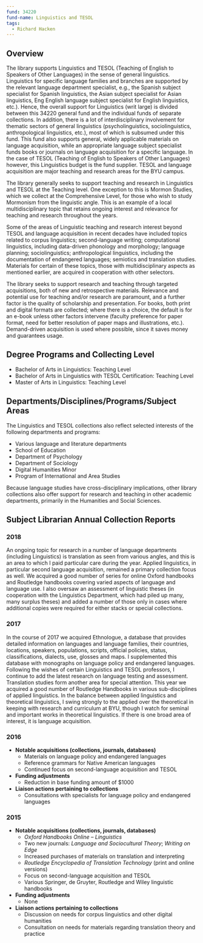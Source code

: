 ```yaml
---
fund: 34220
fund-name: Linguistics and TESOL
tags:
  - Richard Hacken
---
```


## Overview

The library supports Linguistics and TESOL (Teaching of English to Speakers of Other Languages) in the sense of general linguistics. Linguistics for specific language families and branches are supported by the relevant language department specialist, e.g., the Spanish subject specialist for Spanish linguistics, the Asian subject specialist for Asian linguistics, Eng English language subject specialist for English linguistics, etc.). Hence, the overall support for Linguistics (writ large) is divided between this 34220 general fund and the individual funds of separate collections. In addition, there is a lot of interdisciplinary involvement for thematic sectors of general linguistics (psycholinguistics, sociolinguistics, anthropological linguistics, etc.), most of which is subsumed under this fund. This fund also supports general, widely applicable materials on language acquisition, while an appropriate language subject specialist funds books or journals on language acquisition for a specific language. In the case of TESOL (Teaching of English to Speakers of Other Languages) however, this Linguistics budget is the fund supplier. TESOL and language acquisition are major teaching and research areas for the BYU campus.

The library generally seeks to support teaching and research in Linguistics and TESOL at the Teaching level. One exception to this is Mormon Studies, which we collect at the Comprehensive Level, for those who wish to study Mormonism from the linguistic angle. This is an example of a local multidisciplinary topic that retains ongoing interest and relevance for teaching and research throughout the years.

Some of the areas of Linguistic teaching and research interest beyond TESOL and language acquisition in recent decades have included topics related to corpus linguistics; second-language writing; computational linguistics, including data-driven phonology and morphology; language planning; sociolinguistics; anthropological linguistics, including the documentation of endangered languages; semiotics and translation studies. Materials for certain of these topics, those with multidisciplinary aspects as mentioned earlier, are acquired in cooperation with other selectors.

The library seeks to support research and teaching through targeted acquisitions, both of new and retrospective materials. Relevance and potential use for teaching and/<wbr>or research are paramount, and a further factor is the quality of scholarship and presentation. For books, both print and digital formats are collected; where there is a choice, the default is for an e-book unless other factors intervene (faculty preference for paper format, need for better resolution of paper maps and illustrations, etc.). Demand-driven acquisition is used where possible, since it saves money and guarantees usage.

## Degree Programs and Collecting Level

- Bachelor of Arts in Linguistics: Teaching Level
- Bachelor of Arts in Linguistics with TESOL Certification: Teaching Level
- Master of Arts in Linguistics: Teaching Level

## Departments/<wbr>Disciplines/<wbr>Programs/<wbr>Subject Areas

The Linguistics and TESOL collections also reflect selected interests of the following departments and programs:

- Various language and literature departments
- School of Education
- Department of Psychology
- Department of Sociology
- Digital Humanities Minor
- Program of International and Area Studies

Because language studies have cross-disciplinary implications, other library collections also offer support for research and teaching in other academic departments, primarily in the Humanities and Social Sciences.

## Subject Librarian Annual Collection Reports

### 2018
An ongoing topic for research in a number of language departments (including Linguistics)  is translation as seen from various angles, and this is an area to which I paid particular care during the year. Applied linguistics, in particular second language acquisition, remained a primary collection focus as well. We acquired a good number of series for online Oxford handbooks and Routledge handbooks covering varied aspects of language and language use. I also oversaw an assessment of linguistic theses (in cooperation with the Linguistics Department, which had piled up many, many surplus theses) and added a number of those only in cases where additional copies were required for either stacks or special collections.

### 2017
In the course of 2017 we acquired Ethnologue, a database that provides detailed information on languages and language families, their countries, locations, speakers, populations, scripts, official policies, status, classifications, dialects, use, glosses and maps. I supplemented this database with monographs on language policy and endangered languages. Following the wishes of certain Linguistics and TESOL professors, I continue to add the latest research on language testing and assessment. Translation studies form another area for special attention. This year we acquired a good number of Routledge Handbooks in various sub-disciplines of applied linguistics. In the balance between applied linguistics and theoretical linguistics, I swing strongly to the applied over the theoretical in keeping with research and curriculum at BYU, though I watch for seminal and important works in theoretical linguistics. If there is one broad area of interest, it is language acquisition.

### 2016

- **Notable acquisitions (collections, journals, databases)**
  - Materials on language policy and endangered languages
  - Reference grammars for Native American languages
  - Continued focus on second-language acquisition and TESOL
- **Funding adjustments**
  - Reduction in base funding amount of $1000
- **Liaison actions pertaining to collections**
  - Consultations with specialists for language policy and endangered languages

### 2015

- **Notable acquisitions (collections, journals, databases)**
  - _Oxford Handbooks Online – Linguistics_
  - Two new journals: _Language and Sociocultural Theory_; _Writing on Edge_
  - Increased purchases of materials on translation and interpreting
  - _Routledge Encyclopedia of Translation Technology_ (print and online versions)
  - Focus on second-language acquisition and TESOL
  - Various Springer, de Gruyter, Routledge and Wiley linguistic handbooks
- **Funding adjustments**
  - None
- **Liaison actions pertaining to collections**
	- Discussion on needs for corpus linguistics and other digital humanities
	- Consultation on needs for materials regarding translation theory and practice

